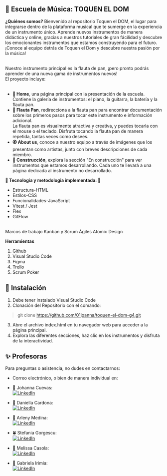 ## 🧃 Escuela de Música: TOQUEN EL DOM 
**¿Quiénes somos?**
Bienvenido al repositorio Toquen el DOM, el lugar para integrarse dentro de la plataforma musical que te sumerge en la experiencia de un instrumento único. Aprende nuevos instrumentos de manera didáctica y online, gracias a nuestros tutoriales de gran fácilidad y descubre los emocionantes instrumentos que estamos construyendo para el futuro. ¡Conoce al equipo detrás de Toquen el Dom y descubre nuestra pasión por la música!<br><br>

Nuestro instrumento principal es la flauta de pan, ¡pero pronto podrás aprender de una nueva gama de instrumentos nuevos!<br>
El proyecto incluye:<br><br>

- **💐 Home**, una página principal con la presentación de la escuela. Contiene la galería de instrumentos: el piano, la guitarra, la batería y la flauta pan.<br>
- **🌻 Flauta Pan**, redirecciona a la flauta pan para encontrar documentación sobre los primeros pasos para tocar este instrumento e información adicional.<br>La flauta pan es visualmente atractiva y creativa, y puedes tocarla con el mouse o el teclado. Disfruta tocando la flauta pan de manera repetida, tantas veces como desees.<br>
- **🏵️ About us**, conoce a nuestro equipo a través de imágenes que los presentan como artistas, junto con breves descripciones de cada miembro.<br>
- **🌹 Construcción**, explora la sección "En construcción" para ver instrumentos que estamos desarrollando. Cada uno te llevará a una página dedicada al instrumento no desarrollado.<br>

**🍄 Tecnologia y metodologia implementada: 🍄**
- Estructura-HTML
- Estilos-CSS
- Funcionalidades-JavaScript
- Vitest / Jest
- Flex
- GitFlow<br><br>

Marcos de trabajo Kanban y Scrum
Ágiles
Atomic Design

**Herramientas**

1. Github
2. Visual Studio Code
3. Figma
4. Trello
5. Scrum Poker



 ## 🧬 Instalación
1. Debe tener instalado Visual Studio Code<br>
2. Clonación del Repositorio con el comando:
 > git clone https://github.com/01joanna/toquen-el-dom-g4.git
3. Abre el archivo index.html en tu navegador web para acceder a la página principal.
4. Explora las diferentes secciones, haz clic en los instrumentos y disfruta de la interactividad.

## ✨ Profesoras
Para preguntas o asistencia, no dudes en contactarnos:
- Correo electrónico, o bien de manera individual en:

- 🦄 Johanna Cuevas:<br> [![LinkedIn](https://img.shields.io/badge/LinkedIn-%230077B5.svg?logo=linkedin&logoColor=white)](https://www.linkedin.com/in/johanna-cuevas-5b7983299/)<br>
- 🍭 Daniella Cardona: <br>[![LinkedIn](https://img.shields.io/badge/LinkedIn-%230077B5.svg?logo=linkedin&logoColor=white)](https://linkedin.com/in/melissa-casola)<br>
- 🌈 Arleny Medina: <br>[![LinkedIn](https://img.shields.io/badge/LinkedIn-%230077B5.svg?logo=linkedin&logoColor=white)](https://www.linkedin.com/in/stefania-georgescu-602700112/)<br>
- 🍀 Stefania Gorgescu:<br> [![LinkedIn](https://img.shields.io/badge/LinkedIn-%230077B5.svg?logo=linkedin&logoColor=white)](https://linkedin.com/in/melissa-casola)<br>
- 🍩 Melissa Casola:<br> [![LinkedIn](https://img.shields.io/badge/LinkedIn-%230077B5.svg?logo=linkedin&logoColor=white)](https://linkedin.com/in/melissa-casola)<br>
- 🍬 Gabriela Irimia: <br>[![LinkedIn](https://img.shields.io/badge/LinkedIn-%230077B5.svg?logo=linkedin&logoColor=white)](https://linkedin.com/in/melissa-casola)<br>